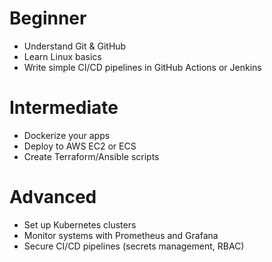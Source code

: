# Beginner
  - Understand Git & GitHub
  - Learn Linux basics
  - Write simple CI/CD pipelines in GitHub Actions or Jenkins

# Intermediate
  - Dockerize your apps
  - Deploy to AWS EC2 or ECS
  - Create Terraform/Ansible scripts

# Advanced
  - Set up Kubernetes clusters
  - Monitor systems with Prometheus and Grafana
  - Secure CI/CD pipelines (secrets management, RBAC)


